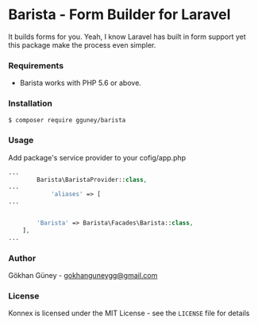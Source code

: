 # Barista - Form Builder for Laravel

It builds forms for you. Yeah, I know Laravel has built in form support yet this package make the process even simpler.

### Requirements

- Barista works with PHP 5.6 or above.

### Installation

```bash
$ composer require gguney/barista
```

### Usage
Add package's service provider to your cofig/app.php

```php
...
        Barista\BaristaProvider::class,
...
		    'aliases' => [
...


        'Barista' => Barista\Facades\Barista::class,
    ],
...
```

### Author

Gökhan Güney - <gokhanguneygg@gmail.com><br />

### License

Konnex is licensed under the MIT License - see the `LICENSE` file for details
